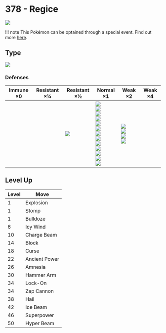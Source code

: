 # 378 - Regice
![][378]

!!! note
    This Pokémon can be optained through a special event. Find out more [here](../../special_events/#regice).

## Type

![][ice]

### Defenses

Immune ×0 | Resistant ×¼ | Resistant ×½ | Normal ×1                                                                                                                                                                                                 | Weak ×2                                                      | Weak ×4 | 
---       | ---          | ---          | ---                                                                                                                                                                                                       | ---                                                          | ---     | 
          |              | ![][ice]<br> | ![][normal]<br> ![][flying]<br> ![][poison]<br> ![][ground]<br> ![][bug]<br> ![][ghost]<br> ![][water]<br> ![][grass]<br> ![][electric]<br> ![][psychic]<br> ![][dragon]<br> ![][dark]<br> ![][fairy]<br> | ![][fighting]<br> ![][rock]<br> ![][steel]<br> ![][fire]<br> |         | 

## Level Up

Level | Move          | 
---   | ---           | 
1     | Explosion     | 
1     | Stomp         | 
1     | Bulldoze      | 
6     | Icy Wind      | 
10    | Charge Beam   | 
14    | Block         | 
18    | Curse         | 
22    | Ancient Power | 
26    | Amnesia       | 
30    | Hammer Arm    | 
34    | Lock-On       | 
34    | Zap Cannon    | 
38    | Hail          | 
42    | Ice Beam      | 
46    | Superpower    | 
50    | Hyper Beam    | 

[378]: ../img/pokemon/378.png
[normal]: ../img/types/normal.png
[fire]: ../img/types/fire.png
[fighting]: ../img/types/fighting.png
[water]: ../img/types/water.png
[flying]: ../img/types/flying.png
[grass]: ../img/types/grass.png
[poison]: ../img/types/poison.png
[electric]: ../img/types/electric.png
[ground]: ../img/types/ground.png
[psychic]: ../img/types/psychic.png
[rock]: ../img/types/rock.png
[ice]: ../img/types/ice.png
[bug]: ../img/types/bug.png
[dragon]: ../img/types/dragon.png
[ghost]: ../img/types/ghost.png
[dark]: ../img/types/dark.png
[steel]: ../img/types/steel.png
[fairy]: ../img/types/fairy.png
